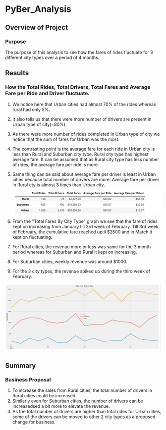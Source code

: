 # PyBer_Analysis

## Overview of Project

### Purpose
The purpose of this analysis to see how the fares of rides fluctuate for 3 
different city types over a period of 4 months. 


## Results

### How the Total Rides, Total Drivers, Total Fares and Average Fare per Ride and Driver fluctuate. 
1. We notice here that Urban cities had almost 70% of the rides whereas rural had only 5%. 
2. It also tells us that there were more number of drivers are present in Urban type of city(~80%)
3. As there were more number of rides completed in Urban type of city we notice that the sum of fares for Urban was the most. 
4. The contrasting point is the average fare for each ride in Urban city is less than Rural and Suburban city type.
   Rural city type has highest average fare. 
   It can be assumed that as Rural city type has less number of rides, the average fare per ride is more. 
5. Same thing can be said about average fare per driver is least in Urban cities because total number of drivers are more. 
   Average fare per driver in Rural cty is almost 3 times than Urban city. 
![](./Resources/Data.PNG)

6. From the "Total Fares By City Type" graph we see that the fare of rides kept on increasing from January till 3rd week of February. 
   Till 3rd week of February, the cumulative fare reached uptil $2500 and in March it kept on fluctuating.
7. For Rural cities, the revenue more or less was same for the 3 month period whereas for Suburban and Rural it kept on increasing. 
8. For Suburban cities, weekly revenue was around $1000. 
9. For the 3 city types, the revenue spiked up during the third week of February. 

![](./Resources/TotalFareByCityType.PNG)
	

## Summary

### Business Proposal
1. To increase the sales from Rural cities, the total number of drivers in Rural cities could be increased. 
2. Similarly even for Suburban cities, the number of drivers can be increasedsed a bit more to elevate the revenue. 
3. As the total number of drivers are higher than total rides for Urban cities, some of the drivers can be moved to other 2 city types as a proposed 
   change for business. 


